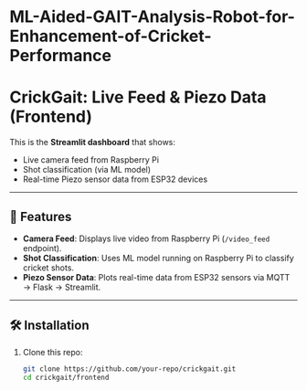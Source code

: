 # ML-Aided-GAIT-Analysis-Robot-for-Enhancement-of-Cricket-Performance

# CrickGait: Live Feed & Piezo Data (Frontend)

This is the **Streamlit dashboard** that shows:
- Live camera feed from Raspberry Pi
- Shot classification (via ML model)
- Real-time Piezo sensor data from ESP32 devices

---

## 🚀 Features
- **Camera Feed**: Displays live video from Raspberry Pi (`/video_feed` endpoint).
- **Shot Classification**: Uses ML model running on Raspberry Pi to classify cricket shots.
- **Piezo Sensor Data**: Plots real-time data from ESP32 sensors via MQTT → Flask → Streamlit.

---

## 🛠️ Installation
1. Clone this repo:
   ```bash
   git clone https://github.com/your-repo/crickgait.git
   cd crickgait/frontend
